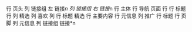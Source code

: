 行 页头
    列 链接组 左
        链接*n
    列 链接组 右
        链接*n
行 主体
    行 导航 页面
    行
        行 标题
        行 
            列 精选
                列 喜欢
                列 
                    行 标题 精选
                    行 主要内容
                    行 元信息
            列 推广
                行 标题
行 页脚
    列 元信息
    列 链接组 
        链接*n